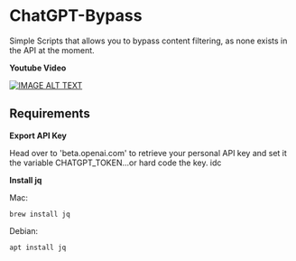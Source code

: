 # ChatGPT-Bypass

Simple Scripts that allows you to bypass content filtering, as none exists in the API at the moment.

<b> Youtube Video </b>

[![IMAGE ALT TEXT](http://img.youtube.com/vi/4caOdVqs0tU/0.jpg)](http://www.youtube.com/watch?v=4caOdVqs0tU "Secret Bypass for ChatGPT Filters")

<!-- Requirements -->

## Requirements

<b>Export API Key </b>

Head over to 'beta.openai.com' to retrieve your personal API key and set it the variable CHATGPT_TOKEN...or hard code the key. idc

<b>Install jq </b>

Mac:

````
brew install jq
````

Debian:

````
apt install jq
````
